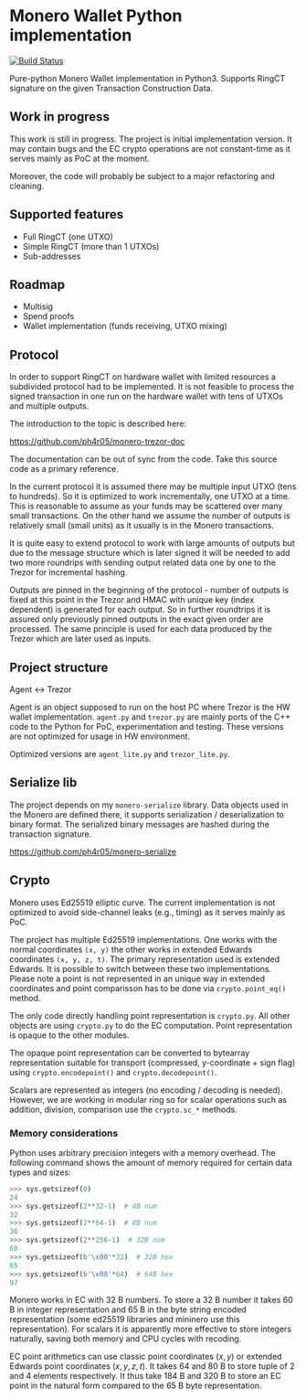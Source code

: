 # Monero Wallet Python implementation

[![Build Status](https://travis-ci.org/ph4r05/monero-agent.svg?branch=master)](https://travis-ci.org/ph4r05/monero-agent)

Pure-python Monero Wallet implementation in Python3.
Supports RingCT signature on the given Transaction Construction Data.

## Work in progress

This work is still in progress. The project is initial implementation version. 
It may contain bugs and the EC crypto operations are not constant-time as it serves mainly as PoC at the moment.

Moreover, the code will probably be subject to a major refactoring and cleaning.

## Supported features

 - Full RingCT (one UTXO)
 - Simple RingCT (more than 1 UTXOs)
 - Sub-addresses

## Roadmap

 - Multisig
 - Spend proofs
 - Wallet implementation (funds receiving, UTXO mixing)

## Protocol

In order to support RingCT on hardware wallet with limited resources a subdivided protocol had to be implemented.
It is not feasible to process the signed transaction in one run on the hardware wallet with tens of UTXOs and multiple outputs.

The introduction to the topic is described here:

https://github.com/ph4r05/monero-trezor-doc

The documentation can be out of sync from the code. Take this source code as a primary reference.

In the current protocol it is assumed there may be multiple input UTXO (tens to hundreds). So it is optimized
to work incrementally, one UTXO at a time. This is reasonable to assume as your funds may be scattered over
many small transactions. On the other hand we assume the number of outputs is relatively small (small units) as
it usually is in the Monero transactions.

It is quite easy to extend protocol to work with large amounts of outputs but due to the message structure
which is later signed it will be needed to add two more roundrips with sending output related data one by one
to the Trezor for incremental hashing.

Outputs are pinned in the beginning of the protocol - number of outputs is fixed at this point in the Trezor
and HMAC with unique key (index dependent) is generated for each output. So in further roundtrips it is assured only
previously pinned outputs in the exact given order are processed. The same principle is used for each data produced by
the Trezor which are later used as inputs.

## Project structure

Agent <-> Trezor

Agent is an object supposed to run on the host PC where Trezor is the HW wallet implementation.
`agent.py` and `trezor.py` are mainly ports of the C++ code to the Python for PoC, experimentation and testing.
These versions are not optimized for usage in HW environment.

Optimized versions are `agent_lite.py` and `trezor_lite.py`.

## Serialize lib

The project depends on my `monero-serialize` library.
Data objects used in the Monero are defined there, it supports serialization / deserialization to binary format.
The serialized binary messages are hashed during the transaction signature.

https://github.com/ph4r05/monero-serialize

## Crypto

Monero uses Ed25519 elliptic curve. The current implementation is not optimized to avoid side-channel leaks (e.g., timing)
as it serves mainly as PoC.

The project has multiple Ed25519 implementations. One works with the normal coordinates `(x, y)` the other
works in extended Edwards coordinates `(x, y, z, t)`. The primary representation used is extended Edwards.
It is possible to switch between these two implementations. Please note a point is not represented
in an unique way in extended coordinates and point comparisson has to be done via `crypto.point_eq()` method.

The only code directly handling point representation is `crypto.py`. All other objects are using `crypto.py`
to do the EC computation. Point representation is opaque to the other modules.

The opaque point representation can be converted to bytearray representation suitable for transport
(compressed, y-coordinate + sign flag) using `crypto.encodepoint()` and `crypto.decodepoint()`.

Scalars are represented as integers (no encoding / decoding is needed). However, we are working in modular ring so
for scalar operations such as addition, division, comparison use the `crypto.sc_*` methods.

### Memory considerations

Python uses arbitrary precision integers with a memory overhead.
The following command shows the amount of memory required for certain data types and sizes:

```python
>>> sys.getsizeof(0)
24
>>> sys.getsizeof(2**32-1)  # 4B num
32
>>> sys.getsizeof(2**64-1)  # 8B num
36
>>> sys.getsizeof(2**256-1)  # 32B num
60
>>> sys.getsizeof(b'\x00'*32)  # 32B hex
65
>>> sys.getsizeof(b'\x00'*64)  # 64B hex
97
```

Monero works in EC with 32 B numbers.
To store a 32 B number it takes 60 B in integer representation and 65 B in the byte string encoded
representation (some ed25519 libraries and mininero use this representation).
For scalars it is apparently more effective to store integers naturally, saving both memory and CPU cycles with recoding.

EC point arithmetics can use classic point coordinates $(x, y)$ or extended Edwards point coordinates $(x,y,z,t)$.
It takes 64 and 80 B to store tuple of 2 and 4 elements respectively.
It thus take 184 B and 320 B to store an EC point in the natural form compared to the 65 B byte representation.

